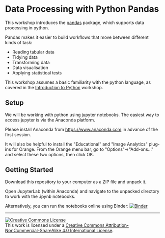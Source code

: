 # Data Processing with Python Pandas

This workshop introduces the [pandas](https://pandas.pydata.org) package, which supports data processing in python.
 
Pandas makes it easier to build workflows that move between different kinds of task:

* Reading tabular data
* Tidying data
* Transforming data
* Data visualisation
* Applying statistical tests

This workshop assumes a basic familiarity with the python language, as covered in the [Introduction to Python](https://github.com/coolernato/Introduction-to-Python) workshop.


## Setup

We will be working with python using jupyter notebooks. The easiest way to access jupyter is via the Anaconda platform.

Please install Anaconda from https://www.anaconda.com in advance of the first session.

It will also be helpful to install the "Educational" and "Image Analytics" plug-ins for Orange.
From the Orange menu bar, go to "Options"->"Add-ons..." and select these two options, then click OK.


## Getting Started

Download this repository to your computer as a ZIP file and unpack it.

Open JupyterLab (within Anaconda) and navigate to the unpacked directory to work with the .ipynb notebooks.

Alternatively, you can run the notebooks online using Binder: [![Binder](https://mybinder.org/badge_logo.svg)](https://mybinder.org/v2/gh/ImperialCollegeLondon/RCDS-data-processing-with-python/master?urlpath=lab)


<hr>
<a rel="license" href="http://creativecommons.org/licenses/by-nc-sa/4.0/"><img alt="Creative Commons License" style="border-width:0" src="https://i.creativecommons.org/l/by-nc-sa/4.0/80x15.png" /></a><br />This work is licensed under a <a rel="license" href="http://creativecommons.org/licenses/by-nc-sa/4.0/">Creative Commons Attribution-NonCommercial-ShareAlike 4.0 International License</a>.

